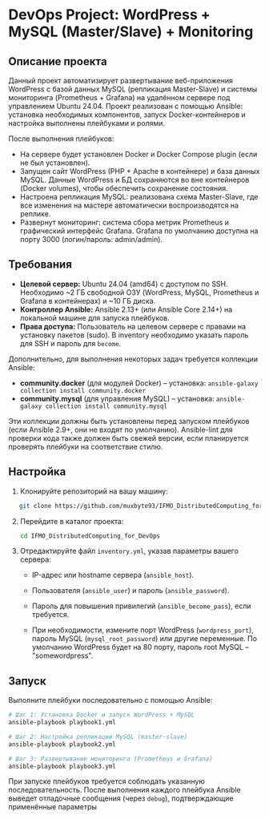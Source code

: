 # DevOps Project: WordPress + MySQL (Master/Slave) + Monitoring

## Описание проекта

Данный проект автоматизирует развертывание веб-приложения WordPress с базой данных MySQL (репликация Master-Slave) и системы мониторинга (Prometheus + Grafana) на удалённом сервере под управлением Ubuntu 24.04. Проект реализован с помощью Ansible: установка необходимых компонентов, запуск Docker-контейнеров и настройка выполнены плейбуками и ролями.

После выполнения плейбуков:
- На сервере будет установлен Docker и Docker Compose plugin (если не был установлен).
- Запущен сайт WordPress (PHP + Apache в контейнере) и база данных MySQL. Данные WordPress и БД сохраняются во вне контейнеров (Docker volumes), чтобы обеспечить сохранение состояния.
- Настроена репликация MySQL: реализована схема Master-Slave, где все изменения на мастере автоматически воспроизводятся на реплике.
- Развернут мониторинг: система сбора метрик Prometheus и графический интерфейс Grafana. Grafana по умолчанию доступна на порту 3000 (логин/пароль: admin/admin).

## Требования

- **Целевой сервер:** Ubuntu 24.04 (amd64) с доступом по SSH. Необходимо ~2 ГБ свободной ОЗУ (WordPress, MySQL, Prometheus и Grafana в контейнерах) и ~10 ГБ диска.
- **Контроллер Ansible:** Ansible 2.13+ (или Ansible Core 2.14+) на локальной машине для запуска плейбуков.
- **Права доступа:** Пользователь на целевом сервере с правами на установку пакетов (sudo). В inventory необходимо указать пароль для SSH и пароль для `become`.

Дополнительно, для выполнения некоторых задач требуется коллекции Ansible:
- **community.docker** (для модулей Docker) – установка: `ansible-galaxy collection install community.docker`
- **community.mysql** (для управления MySQL) – установка: `ansible-galaxy collection install community.mysql`

Эти коллекции должны быть установлены перед запуском плейбуков (если Ansible 2.9+, они не входят по умолчанию). Ansible-lint для проверки кода также должен быть свежей версии, если планируется проверять плейбуки на соответствие стилю.

## Настройка

1. Клонируйте репозиторий на вашу машину:

```bash
   git clone https://github.com/muxbyte93/IFMO_DistributedComputing_for_DevOps.git
 ```

2. Перейдите в каталог проекта:
    
    ```bash
    cd IFMO_DistributedComputing_for_DevOps
    ```
    
3. Отредактируйте файл `inventory.yml`, указав параметры вашего сервера:
    
    - IP-адрес или hostname сервера (`ansible_host`).
        
    - Пользователя (`ansible_user`) и пароль (`ansible_password`).
        
    - Пароль для повышения привилегий (`ansible_become_pass`), если требуется.
        
    - При необходимости, измените порт WordPress (`wordpress_port`), пароль MySQL (`mysql_root_password`) или другие переменные. По умолчанию WordPress будет на 80 порту, пароль root MySQL – "somewordpress".
        

## Запуск

Выполните плейбуки последовательно с помощью Ansible:

```bash
# Шаг 1: Установка Docker и запуск WordPress + MySQL
ansible-playbook playbook1.yml

# Шаг 2: Настройка репликации MySQL (master-slave)
ansible-playbook playbook2.yml

# Шаг 3: Развертывание мониторинга (Prometheus и Grafana)
ansible-playbook playbook3.yml
```

При запуске плейбуков требуется соблюдать указанную последовательность. После выполнения каждого плейбука Ansible выведет отладочные сообщения (через `debug`), подтверждающие применённые параметры 